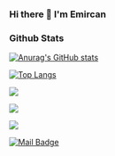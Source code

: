 ### Hi there 👋 I'm Emircan 

### Github Stats
[![Anurag's GitHub stats](https://github-readme-stats.vercel.app/api?username=emircanaksu&show_icons=true&theme=highcontrast)](https://github.com/anuraghazra/github-readme-stats)

[![Top Langs](https://github-readme-stats.vercel.app/api/top-langs/?username=emircanaksu&show_icons=true&theme=highcontrast)](https://github.com/anuraghazra/github-readme-stats)









[![](https://img.shields.io/github/followers/emircanaksu?style=social)](https://www.github.com/EmircanAksu)

[![](https://img.shields.io/badge/linkedin-%230077B5.svg?&style=for-the-badge&logo=linkedin&logoColor=white)](https://www.linkedin.com/in/EmircanAksu/)



[![](https://img.shields.io/badge/instagram-%23E4405F.svg?&style=for-the-badge&logo=instagram&logoColor=white)](https://instagram.com/emircan__aksu)

[![Mail Badge](https://img.shields.io/badge/emircanaksu43@gmail.com-c14438?style=for-the-badge&logo=Gmail&logoColor=white&link=mailto:emircanaksu43@gmail.com)](mailto:emircanaksu43@gmail.com)
<!--
**EmircanAksu/emircanaksu** is a ✨ _special_ ✨ repository because its `README.md` (this file) appears on your GitHub profile.

Here are some ideas to get you started:

- 🔭 I’m currently working on ...
- 🌱 I’m currently learning ...
- 👯 I’m looking to collaborate on ...
- 🤔 I’m looking for help with ...
- 💬 Ask me about ...
- 📫 How to reach me: ...
- 😄 Pronouns: ...
- ⚡ Fun fact: ...


-->
